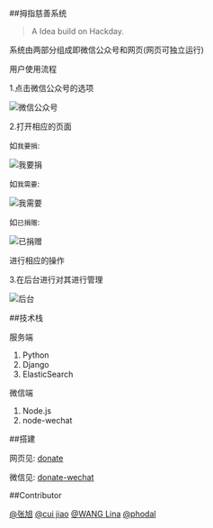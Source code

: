 ##拇指慈善系统

> A Idea build on Hackday.

系统由两部分组成即微信公众号和网页(网页可独立运行)

用户使用流程

1.点击微信公众号的选项

![微信公众号](imgs/wechat.jpg)

2.打开相应的页面

如``我要捐``:

![我要捐](imgs/donate.jpg)


如``我需要``:

![我需要](imgs/need.jpg)


如``已捐赠``:

![已捐赠](imgs/search.jpg)

进行相应的操作

3.在后台进行对其进行管理

![后台](imgs/backend.jpg)

##技术栈

服务端

1. Python
2. Django
3. ElasticSearch

微信端

1. Node.js
2. node-wechat

##搭建

网页见: [donate](https://github.com/icharity/donate)

微信见: [donate-wechat](https://github.com/icharity/donate-wechat)

##Contributor

[@张旭](https://github.com/raingxm)
[@cui jiao](https://github.com/cuijiao)
[@WANG Lina](https://github.com/wanglina)
[@phodal](https://github.com/phodal)